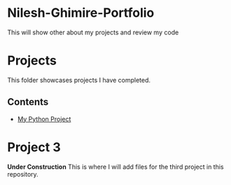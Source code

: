 # Nilesh-Ghimire-Portfolio
This will show other about my projects and review my code

# Projects
This folder showcases projects I have completed.
## Contents
* [My Python Project](nilesh-project)
# Project 3
**Under Construction**
This is where I will add files for the third project in this repository.
